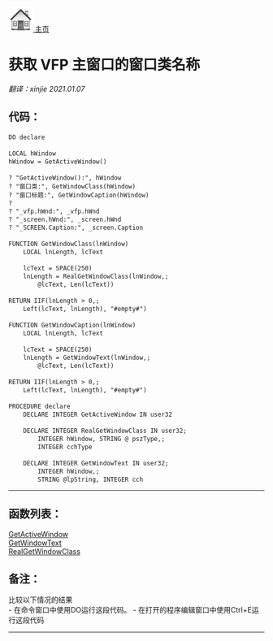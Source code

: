 [<img src="../images/home.png"> 主页 ](https://github.com/VFP9/Win32API)  

# 获取 VFP 主窗口的窗口类名称
_翻译：xinjie  2021.01.07_

## 代码：
```foxpro  
DO declare

LOCAL hWindow
hWindow = GetActiveWindow()

? "GetActiveWindow():", hWindow
? "窗口类:", GetWindowClass(hWindow)
? "窗口标题:", GetWindowCaption(hWindow)
?
? "_vfp.hWnd:", _vfp.hWnd
? "_screen.hWnd:", _screen.hWnd
? "_SCREEN.Caption:", _screen.Caption

FUNCTION GetWindowClass(lnWindow)
	LOCAL lnLength, lcText

	lcText = SPACE(250)
	lnLength = RealGetWindowClass(lnWindow,;
		@lcText, Len(lcText))

RETURN IIF(lnLength > 0,;
	Left(lcText, lnLength), "#empty#")

FUNCTION GetWindowCaption(lnWindow)
	LOCAL lnLength, lcText

	lcText = SPACE(250)
	lnLength = GetWindowText(lnWindow,;
		@lcText, Len(lcText))

RETURN IIF(lnLength > 0,;
	Left(lcText, lnLength), "#empty#")

PROCEDURE declare
	DECLARE INTEGER GetActiveWindow IN user32

	DECLARE INTEGER RealGetWindowClass IN user32;
		INTEGER hWindow, STRING @ pszType,;
		INTEGER cchType

	DECLARE INTEGER GetWindowText IN user32;
		INTEGER hWindow,;
		STRING @lpString, INTEGER cch  
```  
***  


## 函数列表：
[GetActiveWindow](../libraries/user32/GetActiveWindow.md)  
[GetWindowText](../libraries/user32/GetWindowText.md)  
[RealGetWindowClass](../libraries/user32/RealGetWindowClass.md)  

## 备注：
比较以下情况的结果  
\- 在命令窗口中使用DO运行这段代码。 
\- 在打开的程序编辑窗口中使用Ctrl+E运行这段代码  
  
***  

